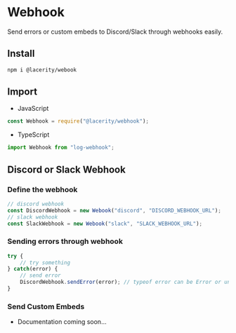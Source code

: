 # Webhook
Send errors or custom embeds to Discord/Slack through webhooks easily.

## Install
```bash
npm i @lacerity/webook
```

## Import
- JavaScript
```js
const Webhook = require("@lacerity/webhook");
```

- TypeScript
```ts
import Webhook from "log-webhook";
```

## Discord or Slack Webhook

### Define the webhook
```ts
// discord webhook
const DiscordWebhook = new Webook("discord", "DISCORD_WEBHOOK_URL");
// slack webhook
const SlackWebhook = new Webook("slack", "SLACK_WEBHOOK_URL");
```

### Sending errors through webhook
```ts
try {
    // try something
} catch(error) {
    // send error
    DiscordWebhook.sendError(error); // typeof error can be Error or unknown
}
```

### Send Custom Embeds
- Documentation coming soon...

